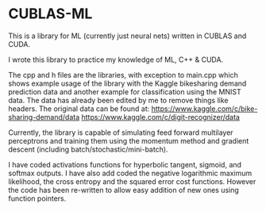 # CUBLAS-ML

This is a library for ML (currently just neural nets) written in CUBLAS and CUDA.

I wrote this library to practice my knowledge of ML, C++ & CUDA.

The cpp and h files are the libraries, with exception to main.cpp which shows example usage of the library with the Kaggle bikesharing demand prediction data and another example for classification using the MNIST data.
The data has already been edited by me to remove things like headers. The original data can be found at:
https://www.kaggle.com/c/bike-sharing-demand/data
https://www.kaggle.com/c/digit-recognizer/data

Currently, the library is capable of simulating feed forward multilayer perceptrons and training them using the momentum method and gradient descent (including batch/stochastic/mini-batch).

I have coded activations functions for hyperbolic tangent, sigmoid, and softmax outputs. I have also add coded the negative logarithmic maximum likelihood, the cross entropy and the squared error cost functions. However the code has been re-written to allow easy addition of new ones using function pointers.
